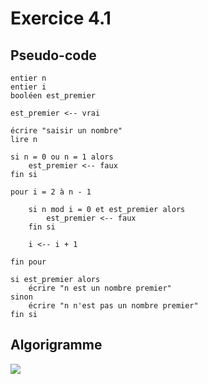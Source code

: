 # Exercice 4.1

## Pseudo-code

    entier n 
    entier i
    booléen est_premier 

    est_premier <-- vrai

    écrire "saisir un nombre"
    lire n    

    si n = 0 ou n = 1 alors
        est_premier <-- faux
    fin si

    pour i = 2 à n - 1

        si n mod i = 0 et est_premier alors
            est_premier <-- faux
        fin si

        i <-- i + 1

    fin pour 

    si est_premier alors
        écrire "n est un nombre premier"
    sinon
        écrire "n n'est pas un nombre premier"
    fin si

## Algorigramme

[![](https://mermaid.ink/img/pako:eNp9U8tu2zAQ_BWClzSobOvl2BLSntKDDzEKNKdaRkGLlLOotXQpqkkq6IPyHfmxkpJgC1IcXUTM7gxnVtqKppILGtPsIJ_SR6Y0ebhLkJjnSYEW3xXkYl3mO6E2s7fXVIES5AodIgpNSiQo851BjkrkINRs26Ou5UUyXln6kRWXJQBTAwjUqw2QLwTIZ6-rCOSA-08Z4HWCLbQTe0C0KH973ZX62oJtaTKZEFYUsMdV0fdjDPzqrjTyfxWD7YjQ3Oz3cCUYX29mB5sDZ70CZN_-lOzgVmgYLpElsQev7kw0gboW02_qYF5fu3saWwNDGSuft00PZCvM1k3PBTWUOOysgNwaC0KTnmxNzmM565zVe8Ygu5d8ZdLkkhM7BbceEFuy7boQyH83Uat--rYfaZ5ivdN9xkYzOkUcROvkIGsH1J9Lf6yjUQzXoPne7T844vVcj1dgRLR_L3VoLlTOgJsdrCyeUP1ooiU0NkfO1O-EJlibPlZq-eMFUxprVQqHlkfOtLgDtlcsp3HGDoVBBQct1X271M1uO_TIkMYVfaax5y6mc28ZLKPQ94Mwcn2HvtDY96bBMnRvwsXCdaObeRTUDv0npZH1pm5oCGEYzQNz8MOw0fvZFK2R-j_vJFA3?type=png)](https://mermaid.live/edit#pako:eNp9U8tu2zAQ_BWClzSobOvl2BLSntKDDzEKNKdaRkGLlLOotXQpqkkq6IPyHfmxkpJgC1IcXUTM7gxnVtqKppILGtPsIJ_SR6Y0ebhLkJjnSYEW3xXkYl3mO6E2s7fXVIES5AodIgpNSiQo851BjkrkINRs26Ou5UUyXln6kRWXJQBTAwjUqw2QLwTIZ6-rCOSA-08Z4HWCLbQTe0C0KH973ZX62oJtaTKZEFYUsMdV0fdjDPzqrjTyfxWD7YjQ3Oz3cCUYX29mB5sDZ70CZN_-lOzgVmgYLpElsQev7kw0gboW02_qYF5fu3saWwNDGSuft00PZCvM1k3PBTWUOOysgNwaC0KTnmxNzmM565zVe8Ygu5d8ZdLkkhM7BbceEFuy7boQyH83Uat--rYfaZ5ivdN9xkYzOkUcROvkIGsH1J9Lf6yjUQzXoPne7T844vVcj1dgRLR_L3VoLlTOgJsdrCyeUP1ooiU0NkfO1O-EJlibPlZq-eMFUxprVQqHlkfOtLgDtlcsp3HGDoVBBQct1X271M1uO_TIkMYVfaax5y6mc28ZLKPQ94Mwcn2HvtDY96bBMnRvwsXCdaObeRTUDv0npZH1pm5oCGEYzQNz8MOw0fvZFK2R-j_vJFA3)
